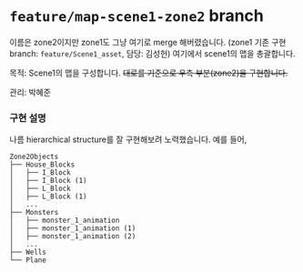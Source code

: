 # `feature/map-scene1-zone2` branch

이름은 zone2이지만 zone1도 그냥 여기로 merge 해버렸습니다. (zone1 기존 구현 branch: `feature/Scene1_asset`, 담당: 김성헌) 여기에서 scene1의 맵을 총괄합니다.

목적: Scene1의 맵을 구성합니다. ~~대로를 기준으로 우측 부분(zone2)을 구현합니다.~~ 

관리: 박혜준

### 구현 설명
나름 hierarchical structure를 잘 구현해보려 노력했습니다. 예를 들어,
```
Zone2Objects
├── House_Blocks
│   ├── I_Block
│   ├── I_Block (1)
│   ├── L_Block
│   ├── L_Block (1)
│   ...
├── Monsters
│   ├── monster_1_animation
│   ├── monster_1_animation (1)
│   ├── monster_1_animation (2)
│   ...
├── Wells
└── Plane
```
